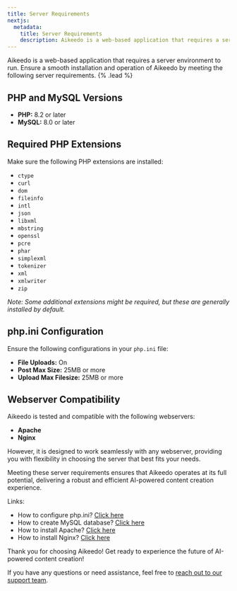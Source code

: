 ```yaml
---
title: Server Requirements
nextjs:
  metadata:
    title: Server Requirements
    description: Aikeedo is a web-based application that requires a server environment to run. Ensure a smooth installation and operation of Aikeedo by meeting the following server requirements.
---
```


Aikeedo is a web-based application that requires a server environment to run. Ensure a smooth installation and operation of Aikeedo by meeting the following server requirements. {% .lead %}

## PHP and MySQL Versions

- **PHP:** 8.2 or later
- **MySQL:** 8.0 or later

## Required PHP Extensions

Make sure the following PHP extensions are installed:

- `ctype`
- `curl`
- `dom`
- `fileinfo`
- `intl`
- `json`
- `libxml`
- `mbstring`
- `openssl`
- `pcre`
- `phar`
- `simplexml`
- `tokenizer`
- `xml`
- `xmlwriter`
- `zip`

_Note: Some additional extensions might be required, but these are generally installed by default._

## php.ini Configuration

Ensure the following configurations in your `php.ini` file:

- **File Uploads:** On
- **Post Max Size:** 25MB or more
- **Upload Max Filesize:** 25MB or more

## Webserver Compatibility

Aikeedo is tested and compatible with the following webservers:

- **Apache**
- **Nginx**

However, it is designed to work seamlessly with any webserver, providing you with flexibility in choosing the server that best fits your needs.

Meeting these server requirements ensures that Aikeedo operates at its full potential, delivering a robust and efficient AI-powered content creation experience.

Links:

- How to configure php.ini? [Click here](https://www.php.net/manual/en/configuration.file.php)
- How to create MySQL database? [Click here](https://dev.mysql.com/doc/mysql-getting-started/en/)
- How to install Apache? [Click here](https://httpd.apache.org/docs/2.4/install.html)
- How to install Nginx? [Click here](https://docs.nginx.com/nginx/admin-guide/installing-nginx/installing-nginx-open-source/)

Thank you for choosing Aikeedo! Get ready to experience the future of AI-powered content creation!

If you have any questions or need assistance, feel free to [reach out to our support team](mailto:support@aikeedo.com).
